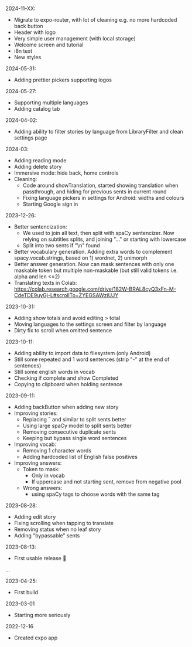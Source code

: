 2024-11-XX:
- Migrate to expo-router, with lot of cleaning e.g. no more hardcoded back button
- Header with logo
- Very simple user management (with local storage)
- Welcome screen and tutorial
- i8n text
- New styles

2024-05-31:
- Adding prettier pickers supporting logos

2024-05-27:
- Supporting multiple languages
- Adding catalog tab

2024-04-02:
- Adding ability to filter stories by language from LibraryFilter and clean settings page

2024-03:
- Adding reading mode
- Adding delete story
- Immersive mode: hide back, home controls
- Cleaning:
  - Code around showTranslation, started showing translation when passthrough, and hiding for previous sents in current round
  - Fixing language pickers in settings for Android: widths and colours
  - Starting Google sign in

2023-12-26:
- Better sentencization:
  - We used to join all text, then split with spaCy sentencizer. Now relying on subtitles splits, and joining "..." or starting with lowercase
  - Split into two sents if "\n" found
- Better vocabulary generation. Adding extra words to complement spacy.vocab.strings, based on 1) wordnet, 2) unimorph
- Better answer generation. Now can mask sentences with only one maskable token but multiple non-maskable (but still valid tokens i.e. alpha and len <=2)
- Translating texts in Colab: https://colab.research.google.com/drive/182W-BRAL8cyQ3xFn-M-CdeTDE9uyGj-L#scrollTo=ZYEGSAWziUJY


2023-10-31:
- Adding show totals and avoid editing > total
- Moving languages to the settings screen and filter by language
- Dirty fix to scroll when omitted sentence


2023-10-11:
- Adding ability to import data to filesystem (only Android)
- Still some repeated and 1 word sentences (strip "-" at the end of sentences)
- Still some english words in vocab
- Checking if complete and show Completed
- Copying to clipboard when holding sentence

2023-09-11:
- Adding backButton when adding new story
- Improving stories:
  - Replacing ˝ and similar to split sents better 
  - Using large spaCy model to split sents better
  - Removing consecutive duplicate sents
  - Keeping but bypass single word sentences
- Improving vocab:
    - Removing 1 character words
    - Adding hardcoded list of English false positives
- Improving answers:
  - Token to mask: 
      - Only in vocab
      - If uppercase and not starting sent, remove from negative pool
  - Wrong answers:
    - using spaCy tags to choose words with the same tag

2023-08-28:
- Adding edit story
- Fixing scrolling when tapping to translate
- Removing status when no leaf story
- Adding "bypassable" sents

2023-08-13:
- First usable release 🎉

...

2023-04-25:
- First build

2023-03-01
- Starting more seriously

2022-12-16
- Created expo app